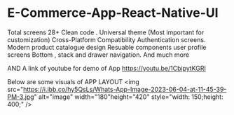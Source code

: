 # E-Commerce-App-React-Native-UI
Total screens 28+ Clean code . Universal theme (Most important for customization) Cross-Platform Compatibility  Authentication screens. Modern product catalogue design  Resuable components user profile screens  Bottom , stack and drawer navigation. And much more

 AND  A link of youtube  for demo of App
 https://youtu.be/1CbipytKGRI
 
 Below are some visuals of APP LAYOUT 
        <img src="https://i.ibb.co/hy5QsLs/Whats-App-Image-2023-06-04-at-11-45-39-PM-3.jpg" alt="image" width="180"height="420" style="width: 150;height: 400;" />
 
  
 
